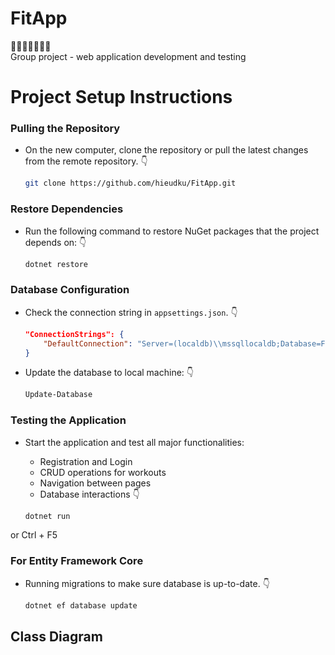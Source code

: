 # FitApp
:runner::fire::fire::fire::fire::fire::fire: <br />
 Group project - web application development and testing
# Project Setup Instructions

### Pulling the Repository

- On the new computer, clone the repository or pull the latest changes from the remote repository. :point_down:

  ```bash
  git clone https://github.com/hieudku/FitApp.git

### Restore Dependencies
  
- Run the following command to restore NuGet packages that the project depends on: :point_down:

  ```bash
  dotnet restore

### Database Configuration

- Check the connection string in `appsettings.json`. :point_down:

  ```json
  "ConnectionStrings": {
      "DefaultConnection": "Server=(localdb)\\mssqllocaldb;Database=FitAppContext;Trusted_Connection=True;MultipleActiveResultSets=true"
  }
- Update the database to local machine: :point_down:

  ```bash
  Update-Database
### Testing the Application

- Start the application and test all major functionalities:
  
  - Registration and Login
  - CRUD operations for workouts
  - Navigation between pages
  - Database interactions :point_down:

  ```bash
  dotnet run
or Ctrl + F5
### For Entity Framework Core

- Running migrations to make sure database is up-to-date. :point_down:
  ```bash
  dotnet ef database update
## Class Diagram



